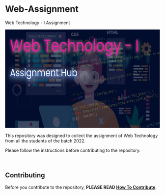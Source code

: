 # Web-Assignment

Web Technology - I Assignment

<!-- Adding Banner image to display. 😝 -->

<img src="./resources/img/banner.png" height="320" width="640" alt="Banner">

This repository was designed to collect the assignment of Web Technology from all the students of the batch 2022.

Please follow the instructions before contributing to the repository.

<br>

## Contributing

Before you contribute to the repository, **PLEASE READ [How To Contribute](./CONTRIBUTING.md)**.
